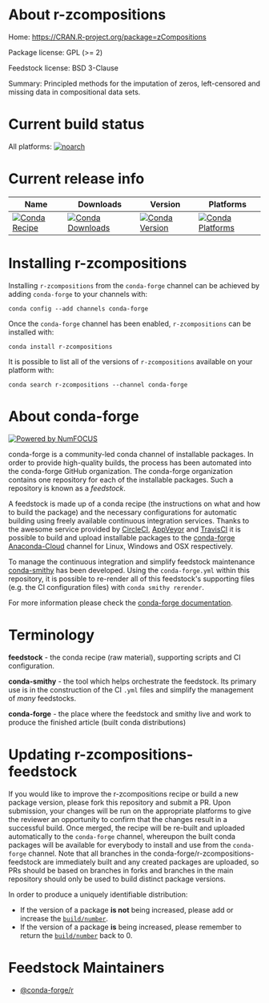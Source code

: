 <!--
# -*- mode: jinja -*-
-->

About r-zcompositions
=====================

Home: https://CRAN.R-project.org/package=zCompositions

Package license: GPL (>= 2)

Feedstock license: BSD 3-Clause

Summary: Principled methods for the imputation of zeros, left-censored and missing data in compositional data sets.



Current build status
====================

All platforms:
[![noarch](https://img.shields.io/circleci/project/github/conda-forge/r-zcompositions-feedstock/master.svg?label=noarch)](https://circleci.com/gh/conda-forge/r-zcompositions-feedstock)

Current release info
====================

| Name | Downloads | Version | Platforms |
| --- | --- | --- | --- |
| [![Conda Recipe](https://img.shields.io/badge/recipe-r--zcompositions-green.svg)](https://anaconda.org/conda-forge/r-zcompositions) | [![Conda Downloads](https://img.shields.io/conda/dn/conda-forge/r-zcompositions.svg)](https://anaconda.org/conda-forge/r-zcompositions) | [![Conda Version](https://img.shields.io/conda/vn/conda-forge/r-zcompositions.svg)](https://anaconda.org/conda-forge/r-zcompositions) | [![Conda Platforms](https://img.shields.io/conda/pn/conda-forge/r-zcompositions.svg)](https://anaconda.org/conda-forge/r-zcompositions) |

Installing r-zcompositions
==========================

Installing `r-zcompositions` from the `conda-forge` channel can be achieved by adding `conda-forge` to your channels with:

```
conda config --add channels conda-forge
```

Once the `conda-forge` channel has been enabled, `r-zcompositions` can be installed with:

```
conda install r-zcompositions
```

It is possible to list all of the versions of `r-zcompositions` available on your platform with:

```
conda search r-zcompositions --channel conda-forge
```


About conda-forge
=================

[![Powered by NumFOCUS](https://img.shields.io/badge/powered%20by-NumFOCUS-orange.svg?style=flat&colorA=E1523D&colorB=007D8A)](http://numfocus.org)

conda-forge is a community-led conda channel of installable packages.
In order to provide high-quality builds, the process has been automated into the
conda-forge GitHub organization. The conda-forge organization contains one repository
for each of the installable packages. Such a repository is known as a *feedstock*.

A feedstock is made up of a conda recipe (the instructions on what and how to build
the package) and the necessary configurations for automatic building using freely
available continuous integration services. Thanks to the awesome service provided by
[CircleCI](https://circleci.com/), [AppVeyor](https://www.appveyor.com/)
and [TravisCI](https://travis-ci.org/) it is possible to build and upload installable
packages to the [conda-forge](https://anaconda.org/conda-forge)
[Anaconda-Cloud](https://anaconda.org/) channel for Linux, Windows and OSX respectively.

To manage the continuous integration and simplify feedstock maintenance
[conda-smithy](https://github.com/conda-forge/conda-smithy) has been developed.
Using the ``conda-forge.yml`` within this repository, it is possible to re-render all of
this feedstock's supporting files (e.g. the CI configuration files) with ``conda smithy rerender``.

For more information please check the [conda-forge documentation](https://conda-forge.org/docs/).

Terminology
===========

**feedstock** - the conda recipe (raw material), supporting scripts and CI configuration.

**conda-smithy** - the tool which helps orchestrate the feedstock.
                   Its primary use is in the construction of the CI ``.yml`` files
                   and simplify the management of *many* feedstocks.

**conda-forge** - the place where the feedstock and smithy live and work to
                  produce the finished article (built conda distributions)


Updating r-zcompositions-feedstock
==================================

If you would like to improve the r-zcompositions recipe or build a new
package version, please fork this repository and submit a PR. Upon submission,
your changes will be run on the appropriate platforms to give the reviewer an
opportunity to confirm that the changes result in a successful build. Once
merged, the recipe will be re-built and uploaded automatically to the
`conda-forge` channel, whereupon the built conda packages will be available for
everybody to install and use from the `conda-forge` channel.
Note that all branches in the conda-forge/r-zcompositions-feedstock are
immediately built and any created packages are uploaded, so PRs should be based
on branches in forks and branches in the main repository should only be used to
build distinct package versions.

In order to produce a uniquely identifiable distribution:
 * If the version of a package **is not** being increased, please add or increase
   the [``build/number``](https://conda.io/docs/user-guide/tasks/build-packages/define-metadata.html#build-number-and-string).
 * If the version of a package **is** being increased, please remember to return
   the [``build/number``](https://conda.io/docs/user-guide/tasks/build-packages/define-metadata.html#build-number-and-string)
   back to 0.

Feedstock Maintainers
=====================

* [@conda-forge/r](https://github.com/conda-forge/r/)

